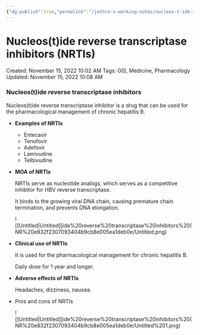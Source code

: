 ```yaml
---
{"dg-publish":true,"permalink":"/jethro-s-working-notes/nucleos-t-ide-reverse-transcriptase-inhibitors-nr/","dgPassFrontmatter":true}
---
```



# Nucleos(t)ide reverse transcriptase inhibitors (NRTIs)

Created: November 15, 2022 10:02 AM
Tags: GIS, Medicine, Pharmacology
Updated: November 15, 2022 10:08 AM

### Nucleos(t)ide reverse transcriptase inhibitors

Nucleos(t)ide reverse transcriptase inhibitor is a drug that can be used for the pharmacological management of chronic hepatitis B.

- ******************************Examples of NRTIs******************************
    - Entecavir
    - Tenofovir
    - Adefovir
    - Lamivudine
    - Telbivudine
- ************************MOA of NRTIs************************
    
    NRTIs serve as nucleotide analogs, which serves as a competitive inhibitor for HBV reverse transcriptase.
    
    It binds to the growing viral DNA chain, causing premature chain termination, and prevents DNA elongation.
    
    ![[Untitled\|Untitled]]ide%20reverse%20transcriptase%20inhibitors%20(NR%20e832f2307093404b9cb8e005ea1deb0e/Untitled.png)
    
- ******************************************Clinical use of NRTIs******************************************
    
    It is used for the pharmacological management for chronic hepatitis B.
    
    Daily dose for 1 year and longer.
    
- ************************************************Adverse effects of NRTIs************************************************
    
    Headaches, dizziness, nausea.
    
- Pros and cons of NRTIs
    
    ![[Untitled\|Untitled]]ide%20reverse%20transcriptase%20inhibitors%20(NR%20e832f2307093404b9cb8e005ea1deb0e/Untitled%201.png)